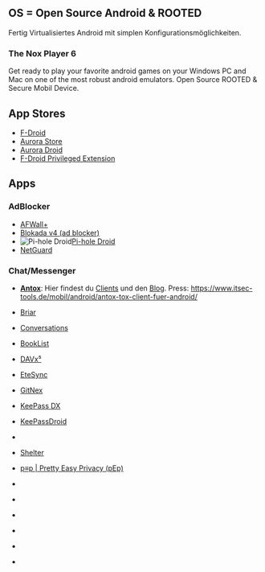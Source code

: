 ## OS = Open Source Android & ROOTED

Fertig Virtualisiertes Android mit simplen Konfigurationsmöglichkeiten. 

### The Nox Player 6

Get ready to play your favorite android games on your Windows PC and Mac on one of the most robust android emulators. Open Source ROOTED & Secure Mobil Device.

## App Stores

- [F-Droid](https://f-droid.org/de/)
- [Aurora Store](https://f-droid.org/de/packages/com.aurora.store/)
- [Aurora Droid](https://f-droid.org/de/packages/com.aurora.adroid/)
- [F-Droid Privileged Extension](https://f-droid.org/de/packages/org.fdroid.fdroid.privileged/)

## Apps

### AdBlocker
- [AFWall+](https://f-droid.org/de/packages/dev.ukanth.ufirewall/)
- [Blokada v4 (ad blocker)](https://f-droid.org/de/packages/org.blokada.alarm/)
- ![Pi-hole Droid](https://f-droid.org/repo/icons-640/friimaind.piholedroid.10004.png)[Pi-hole Droid](https://f-droid.org/en/packages/friimaind.piholedroid/)
- [NetGuard](https://f-droid.org/de/packages/eu.faircode.netguard/)

### Chat/Messenger
- **[Antox](https://github.com/Antox/Antox)**:  Hier findest du [Clients](https://tox.chat/clients.html) und den [Blog](https://blog.tox.chat/). Press: https://www.itsec-tools.de/mobil/android/antox-tox-client-fuer-android/
- [Briar](https://f-droid.org/de/packages/org.briarproject.briar.android/)
- [Conversations](https://f-droid.org/packages/eu.siacs.conversations/)


- [BookList](https://f-droid.org/de/packages/com.ames.books/)
- [DAVx⁵](https://f-droid.org/de/packages/at.bitfire.davdroid/)
- [EteSync](https://f-droid.org/de/packages/com.etesync.syncadapter/)
- [GitNex](https://f-droid.org/de/packages/org.mian.gitnex/)
- [KeePass DX](https://f-droid.org/de/packages/com.kunzisoft.keepass.libre/)
- [KeePassDroid](https://f-droid.org/de/packages/com.android.keepass/)
- []()
- [Shelter](https://f-droid.org/en/packages/net.typeblog.shelter/)
- [p≡p | Pretty Easy Privacy (pEp)](https://f-droid.org/de/packages/security.pEp/)
- []()
- []()
- []()
- []()
- []()
- []()
